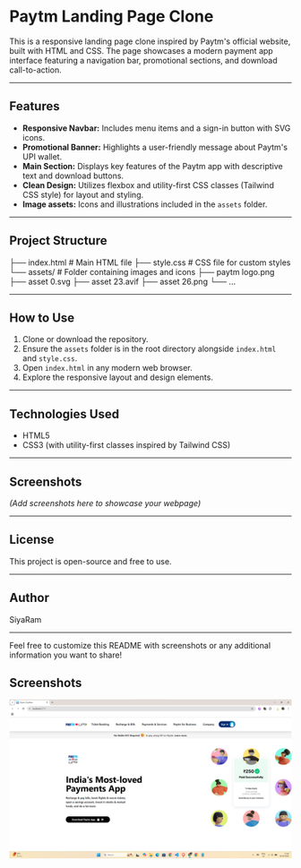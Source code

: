 # Paytm Landing Page Clone

This is a responsive landing page clone inspired by Paytm's official website, built with HTML and CSS. The page showcases a modern payment app interface featuring a navigation bar, promotional sections, and download call-to-action.

---

## Features

- **Responsive Navbar:** Includes menu items and a sign-in button with SVG icons.
- **Promotional Banner:** Highlights a user-friendly message about Paytm's UPI wallet.
- **Main Section:** Displays key features of the Paytm app with descriptive text and download buttons.
- **Clean Design:** Utilizes flexbox and utility-first CSS classes (Tailwind CSS style) for layout and styling.
- **Image assets:** Icons and illustrations included in the `assets` folder.

---

## Project Structure

├── index.html # Main HTML file
├── style.css # CSS file for custom styles
└── assets/ # Folder containing images and icons
├── paytm logo.png
├── asset 0.svg
├── asset 23.avif
├── asset 26.png
└── ...


---

## How to Use

1. Clone or download the repository.
2. Ensure the `assets` folder is in the root directory alongside `index.html` and `style.css`.
3. Open `index.html` in any modern web browser.
4. Explore the responsive layout and design elements.

---

## Technologies Used

- HTML5
- CSS3 (with utility-first classes inspired by Tailwind CSS)

---

## Screenshots

*(Add screenshots here to showcase your webpage)*

---

## License

This project is open-source and free to use.

---

## Author

SiyaRam

---

Feel free to customize this README with screenshots or any additional information you want to share!




## Screenshots

![Paytm Landing Page Screenshot](https://github.com/bhupeshsinha/paytm-ui-ux-clone/blob/5dac39b2c7ca41714fe9570a6928036f9ec5271f/landing%20page%201.png)

